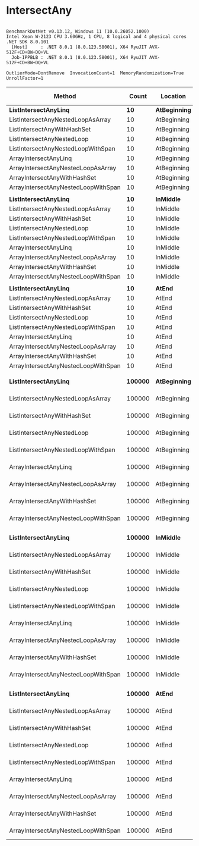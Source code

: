 # IntersectAny


```

BenchmarkDotNet v0.13.12, Windows 11 (10.0.26052.1000)
Intel Xeon W-2123 CPU 3.60GHz, 1 CPU, 8 logical and 4 physical cores
.NET SDK 8.0.101
  [Host]     : .NET 8.0.1 (8.0.123.58001), X64 RyuJIT AVX-512F+CD+BW+DQ+VL
  Job-IPPBLB : .NET 8.0.1 (8.0.123.58001), X64 RyuJIT AVX-512F+CD+BW+DQ+VL

OutlierMode=DontRemove  InvocationCount=1  MemoryRandomization=True  
UnrollFactor=1  

```
| Method                              | Count  | Location    | Mean            | Error           | StdDev          | Median          | Ratio | RatioSD | Allocated | Alloc Ratio |
|------------------------------------ |------- |------------ |----------------:|----------------:|----------------:|----------------:|------:|--------:|----------:|------------:|
| **ListIntersectAnyLinq**                | **10**     | **AtBeginning** |      **7,999.0 ns** |     **1,028.09 ns** |     **3,031.33 ns** |      **7,300.0 ns** |  **1.00** |    **0.00** |     **912 B** |        **1.00** |
| ListIntersectAnyNestedLoopAsArray   | 10     | AtBeginning |      2,330.0 ns |        72.07 ns |       212.49 ns |      2,300.0 ns |  0.31 |    0.05 |     608 B |        0.67 |
| ListIntersectAnyWithHashSet         | 10     | AtBeginning |      6,762.0 ns |       650.78 ns |     1,918.85 ns |      5,950.0 ns |  0.90 |    0.31 |     776 B |        0.85 |
| ListIntersectAnyNestedLoop          | 10     | AtBeginning |        797.0 ns |        26.16 ns |        77.14 ns |        800.0 ns |  0.10 |    0.02 |     112 B |        0.12 |
| ListIntersectAnyNestedLoopWithSpan  | 10     | AtBeginning |      1,122.0 ns |        56.54 ns |       166.72 ns |      1,100.0 ns |  0.15 |    0.03 |     400 B |        0.44 |
| ArrayIntersectAnyLinq               | 10     | AtBeginning |      7,808.0 ns |     1,111.02 ns |     3,275.86 ns |      7,000.0 ns |  1.01 |    0.38 |     896 B |        0.98 |
| ArrayIntersectAnyNestedLoopAsArray  | 10     | AtBeginning |        757.0 ns |        51.98 ns |       153.25 ns |        700.0 ns |  0.10 |    0.03 |     400 B |        0.44 |
| ArrayIntersectAnyWithHashSet        | 10     | AtBeginning |      5,812.0 ns |       572.67 ns |     1,688.54 ns |      5,300.0 ns |  0.76 |    0.26 |     768 B |        0.84 |
| ArrayIntersectAnyNestedLoopWithSpan | 10     | AtBeginning |        876.0 ns |        48.47 ns |       142.93 ns |        900.0 ns |  0.12 |    0.03 |     400 B |        0.44 |
|                                     |        |             |                 |                 |                 |                 |       |         |           |             |
| **ListIntersectAnyLinq**                | **10**     | **InMiddle**    |      **7,566.0 ns** |       **247.08 ns** |       **728.53 ns** |      **7,400.0 ns** |  **1.00** |    **0.00** |     **912 B** |        **1.00** |
| ListIntersectAnyNestedLoopAsArray   | 10     | InMiddle    |      3,215.0 ns |       594.14 ns |     1,751.85 ns |      3,000.0 ns |  0.43 |    0.24 |     608 B |        0.67 |
| ListIntersectAnyWithHashSet         | 10     | InMiddle    |      6,802.0 ns |     1,843.14 ns |     5,434.55 ns |      6,000.0 ns |  0.88 |    0.48 |     776 B |        0.85 |
| ListIntersectAnyNestedLoop          | 10     | InMiddle    |      1,458.0 ns |        72.66 ns |       214.23 ns |      1,400.0 ns |  0.19 |    0.03 |     112 B |        0.12 |
| ListIntersectAnyNestedLoopWithSpan  | 10     | InMiddle    |      1,692.0 ns |        99.34 ns |       292.91 ns |      1,600.0 ns |  0.23 |    0.04 |      64 B |        0.07 |
| ArrayIntersectAnyLinq               | 10     | InMiddle    |      7,271.0 ns |       302.98 ns |       893.33 ns |      7,000.0 ns |  0.97 |    0.16 |     896 B |        0.98 |
| ArrayIntersectAnyNestedLoopAsArray  | 10     | InMiddle    |      1,335.0 ns |       112.16 ns |       330.71 ns |      1,200.0 ns |  0.18 |    0.05 |     400 B |        0.44 |
| ArrayIntersectAnyWithHashSet        | 10     | InMiddle    |      5,808.0 ns |       600.22 ns |     1,769.76 ns |      5,450.0 ns |  0.77 |    0.26 |     768 B |        0.84 |
| ArrayIntersectAnyNestedLoopWithSpan | 10     | InMiddle    |      1,442.0 ns |       131.33 ns |       387.21 ns |      1,300.0 ns |  0.19 |    0.05 |     400 B |        0.44 |
|                                     |        |             |                 |                 |                 |                 |       |         |           |             |
| **ListIntersectAnyLinq**                | **10**     | **AtEnd**       |      **8,233.0 ns** |     **1,383.19 ns** |     **4,078.37 ns** |      **7,500.0 ns** |  **1.00** |    **0.00** |     **912 B** |        **1.00** |
| ListIntersectAnyNestedLoopAsArray   | 10     | AtEnd       |      5,002.0 ns |       959.03 ns |     2,827.71 ns |      4,700.0 ns |  0.65 |    0.41 |     608 B |        0.67 |
| ListIntersectAnyWithHashSet         | 10     | AtEnd       |      6,528.0 ns |       478.93 ns |     1,412.15 ns |      6,250.0 ns |  0.84 |    0.23 |     440 B |        0.48 |
| ListIntersectAnyNestedLoop          | 10     | AtEnd       |      2,219.0 ns |       232.97 ns |       686.92 ns |      2,000.0 ns |  0.29 |    0.11 |     400 B |        0.44 |
| ListIntersectAnyNestedLoopWithSpan  | 10     | AtEnd       |      2,265.0 ns |       152.47 ns |       449.55 ns |      2,100.0 ns |  0.29 |    0.07 |     400 B |        0.44 |
| ArrayIntersectAnyLinq               | 10     | AtEnd       |      7,492.0 ns |       287.28 ns |       847.06 ns |      7,300.0 ns |  0.97 |    0.18 |     896 B |        0.98 |
| ArrayIntersectAnyNestedLoopAsArray  | 10     | AtEnd       |      1,965.0 ns |       157.12 ns |       463.27 ns |      1,800.0 ns |  0.25 |    0.07 |     400 B |        0.44 |
| ArrayIntersectAnyWithHashSet        | 10     | AtEnd       |      5,835.0 ns |       195.71 ns |       577.07 ns |      5,700.0 ns |  0.75 |    0.11 |     768 B |        0.84 |
| ArrayIntersectAnyNestedLoopWithSpan | 10     | AtEnd       |      2,284.0 ns |       250.89 ns |       739.74 ns |      2,100.0 ns |  0.29 |    0.10 |     400 B |        0.44 |
|                                     |        |             |                 |                 |                 |                 |       |         |           |             |
| **ListIntersectAnyLinq**                | **100000** | **AtBeginning** | **10,600,545.0 ns** | **1,340,791.15 ns** | **3,953,352.95 ns** |  **9,269,850.0 ns** |  **1.00** |    **0.00** | **2173312 B** |       **1.000** |
| ListIntersectAnyNestedLoopAsArray   | 100000 | AtBeginning |  1,223,302.0 ns |    73,190.50 ns |   215,803.84 ns |  1,162,700.0 ns |  0.13 |    0.04 | 1600448 B |       0.736 |
| ListIntersectAnyWithHashSet         | 100000 | AtBeginning |  8,645,055.0 ns |   478,689.73 ns | 1,411,427.48 ns |  8,730,200.0 ns |  0.89 |    0.26 | 2173176 B |       1.000 |
| ListIntersectAnyNestedLoop          | 100000 | AtBeginning |  1,564,305.0 ns |    99,377.47 ns |   293,016.71 ns |  1,514,200.0 ns |  0.16 |    0.05 |      64 B |       0.000 |
| ListIntersectAnyNestedLoopWithSpan  | 100000 | AtBeginning |  1,045,260.0 ns |    85,885.92 ns |   253,236.57 ns |  1,105,750.0 ns |  0.10 |    0.02 |     400 B |       0.000 |
| ArrayIntersectAnyLinq               | 100000 | AtBeginning |  7,792,561.0 ns |   366,821.45 ns | 1,081,581.31 ns |  7,579,550.0 ns |  0.82 |    0.26 | 2173296 B |       1.000 |
| ArrayIntersectAnyNestedLoopAsArray  | 100000 | AtBeginning |    928,129.0 ns |    61,327.63 ns |   180,825.90 ns |    884,900.0 ns |  0.10 |    0.03 |     400 B |       0.000 |
| ArrayIntersectAnyWithHashSet        | 100000 | AtBeginning |  7,404,116.0 ns |   307,357.03 ns |   906,249.14 ns |  7,198,000.0 ns |  0.77 |    0.21 | 2173168 B |       1.000 |
| ArrayIntersectAnyNestedLoopWithSpan | 100000 | AtBeginning |    985,129.0 ns |    67,506.99 ns |   199,045.88 ns |    993,000.0 ns |  0.10 |    0.03 |     400 B |       0.000 |
|                                     |        |             |                 |                 |                 |                 |       |         |           |             |
| **ListIntersectAnyLinq**                | **100000** | **InMiddle**    |  **8,091,031.0 ns** |   **369,740.12 ns** | **1,090,187.09 ns** |  **7,989,550.0 ns** |  **1.00** |    **0.00** | **2173312 B** |       **1.000** |
| ListIntersectAnyNestedLoopAsArray   | 100000 | InMiddle    | 12,114,438.0 ns |   409,356.46 ns | 1,206,996.76 ns | 12,038,900.0 ns |  1.53 |    0.28 | 1600112 B |       0.736 |
| ListIntersectAnyWithHashSet         | 100000 | InMiddle    |  8,020,882.0 ns |   356,229.63 ns | 1,050,351.10 ns |  7,957,400.0 ns |  1.00 |    0.12 | 2173176 B |       1.000 |
| ListIntersectAnyNestedLoop          | 100000 | InMiddle    | 21,302,236.0 ns |   726,272.19 ns | 2,141,429.93 ns | 20,782,800.0 ns |  2.68 |    0.47 |     400 B |       0.000 |
| ListIntersectAnyNestedLoopWithSpan  | 100000 | InMiddle    | 13,833,171.0 ns |   874,725.26 ns | 2,579,147.16 ns | 15,052,100.0 ns |  1.71 |    0.23 |     400 B |       0.000 |
| ArrayIntersectAnyLinq               | 100000 | InMiddle    |  7,685,565.0 ns |   377,179.68 ns | 1,112,122.80 ns |  7,315,400.0 ns |  0.96 |    0.15 | 2173296 B |       1.000 |
| ArrayIntersectAnyNestedLoopAsArray  | 100000 | InMiddle    | 11,979,466.0 ns |   410,275.74 ns | 1,209,707.26 ns | 11,757,200.0 ns |  1.51 |    0.26 |     400 B |       0.000 |
| ArrayIntersectAnyWithHashSet        | 100000 | InMiddle    |  7,555,493.0 ns |   372,327.52 ns | 1,097,816.10 ns |  7,249,200.0 ns |  0.94 |    0.13 | 2173168 B |       1.000 |
| ArrayIntersectAnyNestedLoopWithSpan | 100000 | InMiddle    | 13,656,332.0 ns |   587,542.03 ns | 1,732,380.94 ns | 13,587,800.0 ns |  1.71 |    0.30 |     400 B |       0.000 |
|                                     |        |             |                 |                 |                 |                 |       |         |           |             |
| **ListIntersectAnyLinq**                | **100000** | **AtEnd**       |  **8,067,638.0 ns** |   **405,650.15 ns** | **1,196,068.61 ns** |  **7,827,350.0 ns** |  **1.00** |    **0.00** | **2173312 B** |       **1.000** |
| ListIntersectAnyNestedLoopAsArray   | 100000 | AtEnd       | 12,233,531.0 ns |   341,924.22 ns | 1,008,171.28 ns | 12,280,050.0 ns |  1.55 |    0.26 | 1600448 B |       0.736 |
| ListIntersectAnyWithHashSet         | 100000 | AtEnd       |  8,601,535.0 ns |   519,263.87 ns | 1,531,061.22 ns |  8,500,350.0 ns |  1.08 |    0.19 | 2173176 B |       1.000 |
| ListIntersectAnyNestedLoop          | 100000 | AtEnd       | 21,364,594.0 ns |   627,648.80 ns | 1,850,636.64 ns | 20,863,850.0 ns |  2.69 |    0.38 |     400 B |       0.000 |
| ListIntersectAnyNestedLoopWithSpan  | 100000 | AtEnd       | 13,818,780.0 ns |   863,978.85 ns | 2,547,461.14 ns | 15,071,800.0 ns |  1.72 |    0.25 |     400 B |       0.000 |
| ArrayIntersectAnyLinq               | 100000 | AtEnd       |  7,765,550.0 ns |   430,758.82 ns | 1,270,102.09 ns |  7,401,150.0 ns |  0.97 |    0.15 | 2173296 B |       1.000 |
| ArrayIntersectAnyNestedLoopAsArray  | 100000 | AtEnd       | 11,987,926.0 ns |   537,730.96 ns | 1,585,511.88 ns | 11,850,150.0 ns |  1.51 |    0.27 |     400 B |       0.000 |
| ArrayIntersectAnyWithHashSet        | 100000 | AtEnd       |  7,518,038.0 ns |   358,647.17 ns | 1,057,479.28 ns |  7,207,050.0 ns |  0.94 |    0.11 | 2173168 B |       1.000 |
| ArrayIntersectAnyNestedLoopWithSpan | 100000 | AtEnd       | 13,011,130.0 ns |   530,889.94 ns | 1,565,340.97 ns | 13,337,150.0 ns |  1.63 |    0.22 |     400 B |       0.000 |

